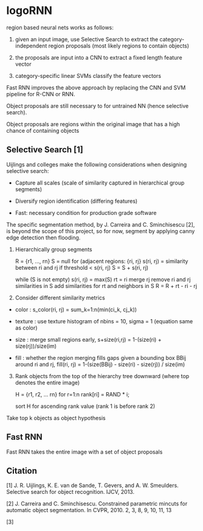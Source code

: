 # logoRNN

region based neural nets works as follows:

1. given an input image, use Selective Search to extract the category-independent region proposals (most likely regions to contain objects)

2. the proposals are input into a CNN to extract a fixed length feature vector

3. category-specific linear SVMs classify the feature vectors

Fast RNN improves the above approach by replacing the CNN and SVM pipeline for R-CNN or RNN.

Object proposals are still necessary to for untrained NN (hence selective search).

Object proposals are regions within the original image that has a high chance of containing objects

## Selective Search [1]

Uijlings and colleges make the following considerations when designing selective search:

- Capture all scales (scale of similarity captured in hierarchical group segments)

- Diversify region identification (differing features)

- Fast: necessary condition for production grade software

The specific segmentation method, by J. Carreira and C. Sminchisescu [2], is beyond the scope of this project, 
so for now, segment by applying canny edge detection then flooding.

1. Hierarchically group segments


    R = {r1, ..., rn}
    S = null
    for (adjacent regions: {ri, rj}
        s(ri, rj) = similarity between ri and rj
        if threshold < s(ri, rj)
            S = S + s(ri, rj)
    
    while (S is not empty)
        s(ri, rj) = max(S)
        rt = ri merge rj
        remove ri and rj similarities in S
        add similarities for rt and neighbors in S
        R = R + rt - ri - rj

2. Consider different similarity metrics

 - color : s_color(ri, rj) = sum_k=1:n(min(ci_k, cj_k))
 
 - texture : use texture histogram of nbins = 10, sigma = 1 (equation same as color)
 
 - size : merge small regions early, s+size(ri,rj) = 1-(size(ri) + size(rj))/size(im)
 
 - fill : whether the region merging fills gaps given a bounding box BBij around ri and rj, 
 fill(ri, rj) = 1-(size(BBij) - size(ri) - size(rj)) / size(im)

3. Rank objects from the top of the hierarchy tree downward (where top denotes the entire image)


    H = {r1, r2, ... rn}
    for r=1:n
        rank[ri] = RAND * i;

    sort H for ascending rank value (rank 1 is before rank 2)

Take top k objects as object hypothesis

## Fast RNN

Fast RNN takes the entire image with a set of object proposals

## Citation

[1] J. R. Uijlings, K. E. van de Sande, T. Gevers, and A. W.
Smeulders. Selective search for object recognition. IJCV, 2013.

[2] J. Carreira and C. Sminchisescu. Constrained parametric mincuts
for automatic object segmentation. In CVPR, 2010. 2, 3,
8, 9, 10, 11, 13

[3] 